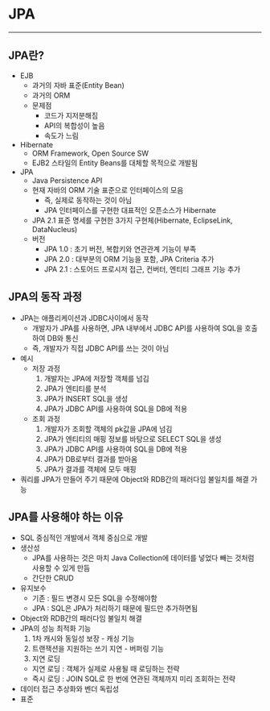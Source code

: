 # JPA
----------------
## JPA란?
- EJB
  - 과거의 자바 표준(Entity Bean)
  - 과거의 ORM
  - 문제점
    - 코드가 지저분해짐
    - API의 복합성이 높음
    - 속도가 느림
- Hibernate
  - ORM Framework, Open Source SW
  - EJB2 스타일의 Entity Beans를 대체할 목적으로 개발됨
- JPA
  - Java Persistence API
  - 현재 자바의 ORM 기술 표준으로 인터페이스의 모음
    - 즉, 실제로 동작하는 것이 아님
    - JPA 인터페이스를 구현한 대표적인 오픈소스가 Hibernate
  - JPA 2.1 표준 명세를 구현한 3가지 구현체(Hibernate, EclipseLink, DataNucleus)
  - 버전
    - JPA 1.0 : 초기 버전, 복합키와 연관관계 기능이 부족
    - JPA 2.0 : 대부분의 ORM 기능을 포함, JPA Criteria 추가
    - JPA 2.1 : 스토어드 프로시저 접근, 컨버터, 엔티티 그래프 기능 추가

## JPA의 동작 과정
- JPA는 애플리케이션과 JDBC사이에서 동작
  - 개발자가 JPA를 사용하면, JPA 내부에서 JDBC API를 사용하여 SQL을 호출하여 DB와 통신
  - 즉, 개발자가 직접 JDBC API를 쓰는 것이 아님
- 예시
  - 저장 과정
    1. 개발자는 JPA에 저장할 객체를 넘김
    2. JPA가 엔티티를 분석
    3. JPA가 INSERT SQL을 생성
    4. JPA가 JDBC API를 사용하여 SQL을 DB에 적용
  - 조회 과정
    1. 개발자가 조회할 객체의 pk값을 JPA에 넘김
    2. JPA가 엔티티의 매핑 정보를 바탕으로 SELECT SQL을 생성
    3. JPA가 JDBC API를 사용하여 SQL을 DB에 적용
    4. JPA가 DB로부터 결과를 받아옴
    5. JPA가 결과를 객체에 모두 매핑
- 쿼리를 JPA가 만들어 주기 때문에 Object와 RDB간의 패러다임 불일치를 해결 가능

## JPA를 사용해야 하는 이유
- SQL 중심적인 개발에서 객체 중심으로 개발
- 생산성
  - JPA를 사용하는 것은 마치 Java Collection에 데이터를 넣었다 빼는 것처럼 사용할 수 있게 만듬
  - 간단한 CRUD
- 유지보수
  - 기존 : 필드 변경시 모든 SQL을 수정해야함
  - JPA : SQL은 JPA가 처리하기 때문에 필드만 추가하면됨
- Object와 RDB간의 패러다임 불일치 해결
- JPA의 성능 최적화 기능
  1. 1차 캐시와 동일성 보장 - 캐싱 기능
  2. 트랜잭션을 지원하는 쓰기 지연 - 버퍼링 기능
  3. 지연 로딩
    - 지연 로딩 : 객체가 실제로 사용될 때 로딩하는 전략
    - 즉시 로딩 : JOIN SQL로 한 번에 연관된 객체까지 미리 조회하는 전략
- 데이터 접근 추상화와 벤더 독립성
- 표준

